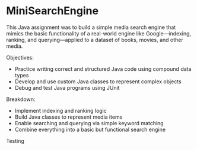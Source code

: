 # MiniSearchEngine
This Java assignment was to build a simple media search engine that mimics the basic functionality of a real-world engine like Google—indexing, ranking, and querying—applied to a dataset of books, movies, and other media. 

Objectives:
- Practice writing correct and structured Java code using compound data types
- Develop and use custom Java classes to represent complex objects
- Debug and test Java programs using JUnit

Breakdown:
- Implement indexing and ranking logic
- Build Java classes to represent media items
- Enable searching and querying via simple keyword matching
- Combine everything into a basic but functional search engine

Testing
